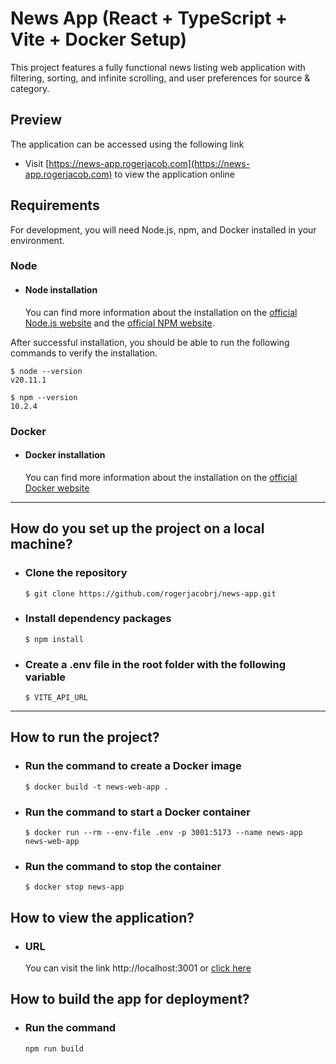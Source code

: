 # News App (React + TypeScript + Vite + Docker Setup)

This project features a fully functional news listing web application with filtering, sorting, and infinite scrolling, and user preferences for source & category.

## Preview

The application can be accessed using the following link

- Visit [https://news-app.rogerjacob.com](https://news-app.rogerjacob.com) to view the application online

## Requirements

For development, you will need Node.js, npm, and Docker installed in your environment.

### Node
- #### Node installation
  You can find more information about the installation on the [official Node.js website](https://nodejs.org/) and the [official NPM website](https://npmjs.org/).

After successful installation, you should be able to run the following commands to verify the installation.

    $ node --version
    v20.11.1

    $ npm --version
    10.2.4

### Docker
- #### Docker installation
  You can find more information about the installation on the [official Docker website](https://www.docker.com/get-started/)
---

  
## How do you set up the project on a local machine?
- ### Clone the repository
    ```$ git clone https://github.com/rogerjacobrj/news-app.git```
- ### Install dependency packages
    ```$ npm install```
- ### Create a .env file in the root folder with the following variable
    ```$ VITE_API_URL```
---

## How to run the project?
- ### Run the command to create a Docker image
  ```$ docker build -t news-web-app .```
- ### Run the command to start a Docker container
  ```$ docker run --rm --env-file .env -p 3001:5173 --name news-app news-web-app```
- ### Run the command to stop the container
  ```$ docker stop news-app```

## How to view the application?
- ### URL
  You can visit the link http://localhost:3001 or [click here](http://localhost:3001/)
  
## How to build the app for deployment?
- ### Run the command
  ```npm run build```